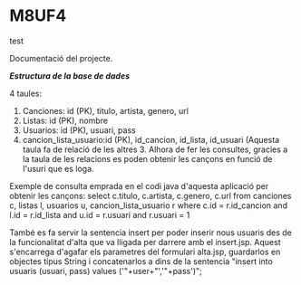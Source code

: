 # M8UF4
test

Documentació del projecte.

*****Estructura de la base de dades*****

4 taules:
1. Canciones: id (PK), titulo, artista, genero, url
2. Listas: id (PK), nombre
3. Usuarios: id (PK), usuari, pass
4. cancion_lista_usuario:id (PK), id_cancion, id_lista, id_usuari (Aquesta taula fa de relació de les altres 3.
Alhora de fer les consultes, gracies a la taula de les relacions es poden obtenir les cançons en funció de l'usuri que es loga.

Exemple de consulta emprada en el codi java d'aquesta aplicació per obtenir les cançons:
 select c.titulo, c.artista, c.genero, c.url from canciones c, listas l, usuarios u, cancion_lista_usuario r where c.id = r.id_cancion and l.id = r.id_lista and u.id = r.usuari and r.usuari = 1
 
 També es fa servir la sentencia insert per poder inserir nous usuaris des de la funcionalitat d'alta que va lligada per darrere amb el insert.jsp. Aquest s'encarrega d'agafar els parametres del formulari alta.jsp, guardarlos en objectes tipus String i concatenarlos a dins de la sentencia "insert into usuaris (usuari, pass) values ('"+user+"','"+pass')";


